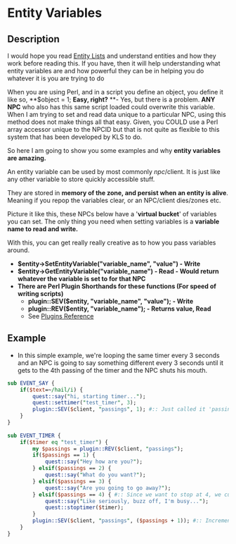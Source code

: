 # Entity Variables

## Description

I would hope you read [Entity Lists](entity-lists.md) and understand entities and how they work before reading this. If you have, then it will help understanding what entity variables are and how powerful they can be in helping you do whatever it is you are trying to do

When you are using Perl, and in a script you define an object, you define it like so, **$object = 1; **Easy, right?** **- Yes, but there is a problem. **ANY NPC** who also has this same script loaded could overwrite this variable. When I am trying to set and read data unique to a particular NPC, using this method does not make things all that easy. Given, you COULD use a Perl array accessor unique to the NPCID but that is not quite as flexible to this system that has been developed by KLS to do.

So here I am going to show you some examples and why **entity variables are amazing.**

An entity variable can be used by most commonly $npc/$client. It is just like any other variable to store quickly accessible stuff.

They are stored in **memory of the zone, and persist when an entity is alive**. Meaning if you repop the variables clear, or an NPC/client dies/zones etc.

Picture it like this, these NPCs below have a '**virtual bucket**' of variables you can set. The only thing you need when setting variables is a **variable name to read and write.**

With this, you can get really really creative as to how you pass variables around.

* **$entity->SetEntityVariable("variable_name", "value") - Write**
* **$entity->GetEntityVariable("variable_name") - Read - Would return whatever the variable is set to for that NPC**
* **There are Perl Plugin Shorthands for these functions (For speed of writing scripts)**
  * **plugin::SEV($entity, "variable_name", "value"); - Write**
  * **plugin::REV($entity, "variable_name"); - Returns value, Read**
  * See [Plugins Reference](https://docs.eqemu.io/server/scripting/perl-plugins/)

## Example

* In this simple example, we're looping the same timer every 3 seconds and an NPC is going to say something different every 3 seconds until it gets to the 4th passing of the timer and the NPC shuts his mouth.

```perl
sub EVENT_SAY {
    if($text=~/hail/i) {
        quest::say("hi, starting timer...");
        quest::settimer("test_timer", 3);
        plugin::SEV($client, "passings", 1); #:: Just called it 'passings' because I will be using it to track passings of a timer
    }
}
 
sub EVENT_TIMER {
    if($timer eq "test_timer") {
        my $passings = plugin::REV($client, "passings");
        if($passings == 1) {
			quest::say("Hey how are you?");
		} elsif($passings == 2) {
			quest::say("What do you want?");
		} elsif($passings == 3) {
			quest::say("Are you going to go away?");
		} elsif($passings == 4) { #:: Since we want to stop at 4, we cut off the timer and stop counting the passes
            quest::say("Like seriously, buzz off, I'm busy...");
            quest::stoptimer($timer);
        }
        plugin::SEV($client, "passings", ($passings + 1)); #:: Increment the number so we don't loop the timer forever...
    }
}
```
